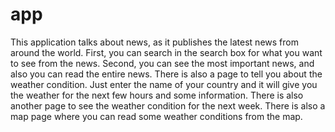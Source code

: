 # app
This application talks about news, as it publishes the latest news from around the world. First, you can search in the search box for what you want to see from the news. Second, you can see the most important news, and also you can read the entire news. There is also a page to tell you about the weather condition. Just enter the name of your country and it will give you the weather for the next few hours and some information. There is also another page to see the weather condition for the next week. There is also a map page where you can read some weather conditions from the map.
